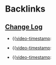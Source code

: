 
# Backlinks
## [Change Log](<Change Log.md>)
- {{[video-timestamp](<video-timestamp.md>):

- {{[video-timestamp](<video-timestamp.md>):

- {{[video-timestamp](<video-timestamp.md>):

